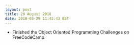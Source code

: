 ```yaml
---
layout: post
title: 29 August 2018 
date: 2018-08-29 11:42:43 BST
---
```

+ Finished the Object Oriented Programming Challenges on FreeCodeCamp.

